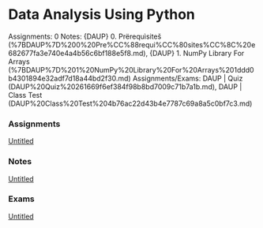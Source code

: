 # Data Analysis Using Python

Assignments: 0
Notes: {DAUP} 0. Prërequìsiteš (%7BDAUP%7D%200%20Pre%CC%88requi%CC%80sites%CC%8C%20e682677fa3e740e4a4b56c6bf188e5f8.md), {DAUP} 1. NumPy Library For Arrays (%7BDAUP%7D%201%20NumPy%20Library%20For%20Arrays%201ddd0b4301894e32adf7d18a44bd2f30.md)
Assignments/Exams: DAUP | Quiz (DAUP%20Quiz%20261669f6ef384f98b8bd7009c71b7a1b.md), DAUP | Class Test (DAUP%20Class%20Test%204b76ac22d43b4e7787c69a8a5c0bf7c3.md)

### Assignments

[Untitled](Untitled%20fde3d798c44c47f8b3d2ed1d5e4db828.csv)

### Notes

[Untitled](Untitled%20fd557ba61c104e9a8063b2a882b8a3d9.csv)

### Exams

[Untitled](Untitled%20c482da16a1d544b39c23be52b4ceab3a.csv)